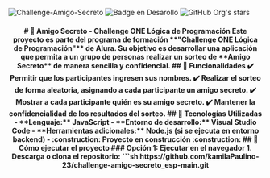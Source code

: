 ![Challenge-Amigo-Secreto](https://github.com/user-attachments/assets/40fe2f8c-0f1c-4f3b-b3bb-30664fb14d25)
      ![Badge en Desarollo](https://img.shields.io/badge/STATUS-EN%20DESAROLLO-green)
   ![GitHub Org's stars](https://img.shields.io/github/stars/camilafernanda?style=social)
<h4 align="center">
# 🎁 Amigo Secreto - Challenge ONE Lógica de Programación
Este proyecto es parte del programa de formación **"Challenge ONE Lógica de Programación"** de Alura. Su objetivo es desarrollar una aplicación que permita a un grupo de personas realizar un sorteo de **Amigo Secreto** de manera sencilla y confidencial.
## 📌 Funcionalidades
✔️ Permitir que los participantes ingresen sus nombres.  
✔️ Realizar el sorteo de forma aleatoria, asignando a cada participante un amigo secreto.  
✔️ Mostrar a cada participante quién es su amigo secreto.  
✔️ Mantener la confidencialidad de los resultados del sorteo.  
## 🔧 Tecnologías Utilizadas
- **Lenguaje:** JavaScript  
- **Entorno de desarrollo:** Visual Studio Code  
- **Herramientas adicionales:** Node.js (si se ejecuta en entorno backend)
- :construction: Proyecto en construcción :construction:
## 🚀 Cómo ejecutar el proyecto
### Opción 1: Ejecutar en el navegador  
1. Descarga o clona el repositorio:  
   ```sh
   https://github.com/kamilaPaulino-23/challenge-amigo-secreto_esp-main.git




